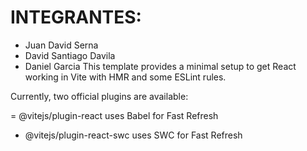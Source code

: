 # INTEGRANTES:
- Juan David Serna
- David Santiago Davila
- Daniel Garcia
This template provides a minimal setup to get React working in Vite with HMR and some ESLint rules.

Currently, two official plugins are available:

= @vitejs/plugin-react uses Babel for Fast Refresh
- @vitejs/plugin-react-swc uses SWC for Fast Refresh